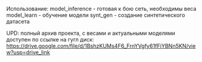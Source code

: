 Использование:
model_inference - готовая к бою сеть, необходимы веса
model_learn - обучение модели
synt_gen - создание синтетического датасета

UPD: полный архив проекта, с весами и актуальными моделями доступен по ссылке на гугл диск:
https://drive.google.com/file/d/1BshzKUMs4F6_FrnYVgfy61fFiYBNn5KN/view?usp=drive_link


